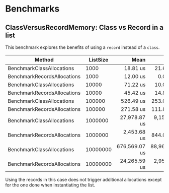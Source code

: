 # Benchmarks

## ClassVersusRecordMemory: Class vs Record in a list

This benchmark explores the benefits of using a `record` instead of a `class`.

| Method                      | ListSize | Mean          | Error         | StdDev       | Gen0       | Gen1       | Gen2      | Allocated   |
|---------------------------- |--------- |--------------:|--------------:|-------------:|-----------:|-----------:|----------:|------------:|
| BenchmarkClassAllocations   | 1000     |      18.81 us |     21.654 us |     1.187 us |          - |          - |         - |     32736 B |
| BenchmarkRecordsAllocations | 1000     |      12.00 us |      0.011 us |     0.001 us |          - |          - |         - |       736 B |
| BenchmarkClassAllocations   | 10000    |      71.22 us |     10.033 us |     0.550 us |          - |          - |         - |    320736 B |
| BenchmarkRecordsAllocations | 10000    |      45.42 us |     14.838 us |     0.813 us |          - |          - |         - |       736 B |
| BenchmarkClassAllocations   | 100000   |     526.49 us |    253.009 us |    13.868 us |          - |          - |         - |   3200736 B |
| BenchmarkRecordsAllocations | 100000   |     271.58 us |    111.876 us |     6.132 us |          - |          - |         - |       736 B |
| BenchmarkClassAllocations   | 1000000  |  27,978.87 us |  9,155.867 us |   501.864 us |  6000.0000 |  3000.0000 | 1000.0000 |  32002576 B |
| BenchmarkRecordsAllocations | 1000000  |   2,453.68 us |    844.039 us |    46.265 us |          - |          - |         - |       736 B |
| BenchmarkClassAllocations   | 10000000 | 676,569.07 us | 88,963.177 us | 4,876.372 us | 54000.0000 | 20000.0000 | 3000.0000 | 320002768 B |
| BenchmarkRecordsAllocations | 10000000 |  24,265.59 us |  2,954.323 us |   161.936 us |          - |          - |         - |       736 B |

Using the records in this case does not trigger additional allocations except for the one done when instantiating the list.
